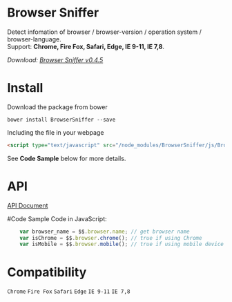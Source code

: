 # Browser Sniffer
Detect infomation of browser / browser-version / operation system / browser-language.  
Support: **Chrome, Fire Fox, Safari, Edge, IE 9-11, IE 7,8**.

*Download: [Browser Sniffer v0.4.5](https://github.com/Rendxx/BrowserSniffer/releases/tag/0.4.5 "Download")*

# Install
Download the package from bower
```
bower install BrowserSniffer --save
```

Including the file in your webpage
```HTML
<script type="text/javascript" src="/node_modules/BrowserSniffer/js/BrowserSniffer.js"></script>
```

See **Code Sample** below for more details.

# API
[API Document](https://github.com/Rendxx/BrowserSniffer/blob/master/API%20Document.md)

#Code Sample
Code in JavaScript:

```javascript
    var browser_name = $$.browser.name; // get browser name
    var isChrome = $$.browser.chrome(); // true if using Chrome
    var isMobile = $$.browser.mobile(); // true if using mobile device
```

# Compatibility
```Chrome``` ```Fire Fox``` ```Safari``` ```Edge``` ```IE 9-11``` ```IE 7,8```
